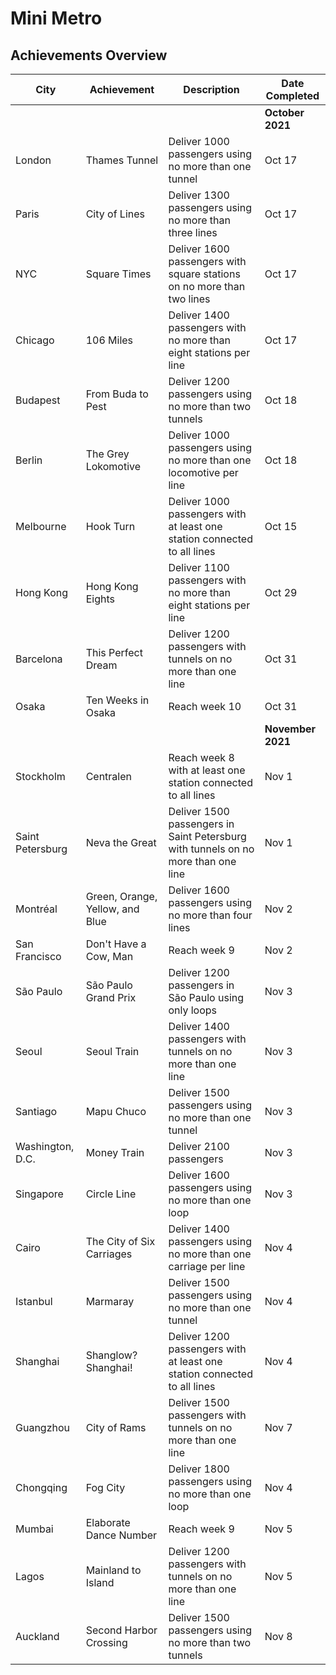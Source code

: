# Mini Metro

## Achievements Overview

| City | Achievement | Description | Date Completed |
| ---- | ----------- | ----------- | ----------- |
|  |  |  | **October 2021** |
| London | Thames Tunnel | Deliver 1000 passengers using no more than one tunnel | Oct 17 |
| Paris | City of Lines | Deliver 1300 passengers using no more than three lines | Oct 17 |
| NYC | Square Times | Deliver 1600 passengers with square stations on no more than two lines | Oct 17 |
| Chicago | 106 Miles | Deliver 1400 passengers with no more than eight stations per line | Oct 17 |
| Budapest | From Buda to Pest | Deliver 1200 passengers using no more than two tunnels | Oct 18 |
| Berlin | The Grey Lokomotive | Deliver 1000 passengers using no more than one locomotive per line | Oct 18 |
| Melbourne | Hook Turn | Deliver 1000 passengers with at least one station connected to all lines | Oct 15 |
| Hong Kong | Hong Kong Eights | Deliver 1100 passengers with no more than eight stations per line | Oct 29 |
| Barcelona | This Perfect Dream | Deliver 1200 passengers with tunnels on no more than one line | Oct 31 |
| Osaka | Ten Weeks in Osaka | Reach week 10 | Oct 31 |
|  |  |  | **November 2021** |
| Stockholm | Centralen | Reach week 8 with at least one station connected to all lines | Nov 1 |
| Saint Petersburg | Neva the Great | Deliver 1500 passengers in Saint Petersburg with tunnels on no more than one line | Nov 1 |
| Montréal | Green, Orange, Yellow, and Blue | Deliver 1600 passengers using no more than four lines | Nov 2 |
| San Francisco | Don't Have a Cow, Man | Reach week 9 | Nov 2 |
| São Paulo | São Paulo Grand Prix | Deliver 1200 passengers in São Paulo using only loops | Nov 3 |
| Seoul | Seoul Train | Deliver 1400 passengers with tunnels on no more than one line | Nov 3 |
| Santiago | Mapu Chuco | Deliver 1500 passengers using no more than one tunnel | Nov 3 |
| Washington, D.C. | Money Train | Deliver 2100 passengers | Nov 3 |
| Singapore | Circle Line | Deliver 1600 passengers using no more than one loop | Nov 3 |
| Cairo | The City of Six Carriages | Deliver 1400 passengers using no more than one carriage per line | Nov 4 |
| Istanbul | Marmaray | Deliver 1500 passengers using no more than one tunnel | Nov 4 |
| Shanghai | Shanglow? Shanghai! | Deliver 1200 passengers with at least one station connected to all lines | Nov 4 |
| Guangzhou | City of Rams | Deliver 1500 passengers with tunnels on no more than one line | Nov 7 |
| Chongqing | Fog City | Deliver 1800 passengers using no more than one loop | Nov 4 |
| Mumbai | Elaborate Dance Number | Reach week 9 | Nov 5 |
| Lagos | Mainland to Island | Deliver 1200 passengers with tunnels on no more than one line | Nov 5 |
| Auckland | Second Harbor Crossing | Deliver 1500 passengers using no more than two tunnels | Nov 8 |
